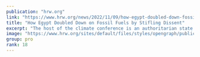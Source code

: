 ```yaml
---
publication: "hrw.org"
link: "https://www.hrw.org/news/2022/11/09/how-egypt-doubled-down-fossil-fuels-stifling-dissent"
title: "How Egypt Doubled Down on Fossil Fuels by Stifling Dissent"
excerpt: "The host of the climate conference is an authoritarian state that depends on dirty energy and forcibly silences its domestic environmentalist movement."
image: "https://www.hrw.org/sites/default/files/styles/opengraph/public/media_2022/11/202211ehr_egypt_cop27_fossilfuels.jpg?h=e74c7395&itok=FU7O_l9W"
group: pro
rank: 18
---
```


